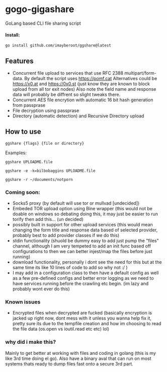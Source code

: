 # gogo-gigashare
GoLang based CLI file sharing script
#### Install:
```
go install github.com/imayberoot/ggshare@latest
```

## Features
- Concurrent file upload to services that use RFC 2388 multipart/form-data. By default the script uses https://pomf.cat Alternatives could be https://x0.at and https://0x0.st (just know they are known to block upload from all tor exit nodes) Also note the field name and response data will probably be diffrent so slight tweaks there.
- Concurrent AES file encrytion with automatic 16 bit hash generation from passprase
- File decryption using passprase
- Directory (automatic detection) and Recursive Directory upload 

## How to use
```
ggshare {flags} {file or directory}
```
Examples:
```
ggshare UPLOADME.file

ggshare -e -k=bilbobaggins UPLOADME.file

ggshare -r ~/documents/notporn
```

### Coming soon:
- Socks5 proxy (by default will use tor or mullvad [undecided])
- Embeded TOR upload option using Bine wrapper (this would not be doable on windows so debating doing this, it may just be easier to run torify then add this... (un decided)
- possibly built in support for other upload services (this would mean changing the form title and response data based of selected provider, probably best to add provider classes if we do this)
- stdin functionality (shuold be dummy easy to add just pump the "files" channel, although I am very tempeted to add an init func based off configurations to then we can better injest/map the files before just running) 
- download functionality, personally i dont see the need for this but at the same time its like 10 lines of code to add so why not :/ )
- I may add in a configuration class to then have a default config as well as a few pre-defined configs and better error logging as we need to have services running before the crawling etc begin. (im lazy and probably wont ever do this)

### Known issues
- Encrypted files when decrypted are fucked (basically encryption is jacked up right now, dont mess with it unless you wanna help fix it, pretty sure its due to the tempfile creation and how im choosing to read the file data (os.open vs ioutil.read etc etc) lol) 

### why did i make this?
Mainly to get better at working with files and coding in golang (this is my like 3rd time doing el go). Also have a binary aval that can run on most systems thats ready to dump files fast onto a secure 3rd part. 
